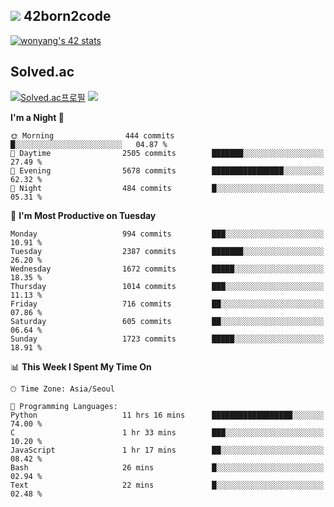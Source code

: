 
## <img src="https://img.shields.io/badge/-000000?style=flat&logo=42&logoColor=white"> 42born2code
<!--[![wonyang's 42 stats](https://badge42.vercel.app/api/v2/cl5nhe5b6007809kydha7ht42/stats?cursusId=21&coalitionId=88)](https://profile.intra.42.fr/users/wonyang)-->

[![wonyang's 42 stats](https://badge.mediaplus.ma/starryblue/wonyang?1337Badge=off&UM6P=off)](https://github.com/oakoudad/badge42)

## Solved.ac
[![Solved.ac프로필](http://mazassumnida.wtf/api/v2/generate_badge?boj=bennyws)](https://solved.ac/bennyws)
<a href="https://solved.ac/bennyws"><img src="http://mazandi.herokuapp.com/api?handle=bennyws&theme=cold"/></a>

<!--START_SECTION:waka-->
**I'm a Night 🦉** 

```text
🌞 Morning                444 commits         █░░░░░░░░░░░░░░░░░░░░░░░░   04.87 % 
🌆 Daytime                2505 commits        ███████░░░░░░░░░░░░░░░░░░   27.49 % 
🌃 Evening                5678 commits        ████████████████░░░░░░░░░   62.32 % 
🌙 Night                  484 commits         █░░░░░░░░░░░░░░░░░░░░░░░░   05.31 % 
```
📅 **I'm Most Productive on Tuesday** 

```text
Monday                   994 commits         ███░░░░░░░░░░░░░░░░░░░░░░   10.91 % 
Tuesday                  2387 commits        ███████░░░░░░░░░░░░░░░░░░   26.20 % 
Wednesday                1672 commits        █████░░░░░░░░░░░░░░░░░░░░   18.35 % 
Thursday                 1014 commits        ███░░░░░░░░░░░░░░░░░░░░░░   11.13 % 
Friday                   716 commits         ██░░░░░░░░░░░░░░░░░░░░░░░   07.86 % 
Saturday                 605 commits         ██░░░░░░░░░░░░░░░░░░░░░░░   06.64 % 
Sunday                   1723 commits        █████░░░░░░░░░░░░░░░░░░░░   18.91 % 
```


📊 **This Week I Spent My Time On** 

```text
🕑︎ Time Zone: Asia/Seoul

💬 Programming Languages: 
Python                   11 hrs 16 mins      ██████████████████░░░░░░░   74.00 % 
C                        1 hr 33 mins        ███░░░░░░░░░░░░░░░░░░░░░░   10.20 % 
JavaScript               1 hr 17 mins        ██░░░░░░░░░░░░░░░░░░░░░░░   08.42 % 
Bash                     26 mins             █░░░░░░░░░░░░░░░░░░░░░░░░   02.94 % 
Text                     22 mins             █░░░░░░░░░░░░░░░░░░░░░░░░   02.48 % 
```


<!--END_SECTION:waka-->
